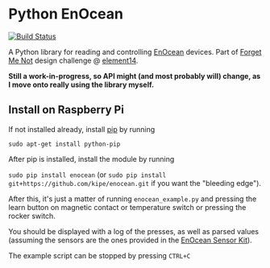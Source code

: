 # Python EnOcean #

[![Build Status](https://travis-ci.org/kipe/enocean.svg?branch=master)](https://travis-ci.org/kipe/enocean)

A Python library for reading and controlling [EnOcean](http://www.enocean.com/) devices.
Part of [Forget Me Not](http://www.element14.com/community/community/design-challenges/forget-me-not)
design challenge @ [element14](http://www.element14.com/).

**Still a work-in-progress, so API might (and most probably will) change, as I move onto really using the library myself.**

## Install on Raspberry Pi ##

If not installed already, install [pip](https://pypi.python.org/pypi/pip) by running

`sudo apt-get install python-pip`

After pip is installed, install the module by running

`sudo pip install enocean` (or `sudo pip install git+https://github.com/kipe/enocean.git` if you want the "bleeding edge").

After this, it's just a matter of running `enocean_example.py` and pressing the
learn button on magnetic contact or temperature switch or pressing the rocker switch.

You should be displayed with a log of the presses, as well as parsed values
(assuming the sensors are the ones provided in the [EnOcean Sensor Kit](http://uk.farnell.com/raspberypi-enocean-sensor-kit)).

The example script can be stopped by pressing `CTRL+C`
